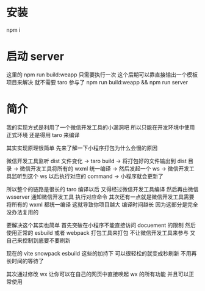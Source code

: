# 安装

npm i

# 启动 server

这里的 npm run build:weapp 只需要执行一次 这个后期可以靠直接输出一个模板项目来解决 就不需要 taro 参与了
npm run build:weapp && npm run server

# 简介

我的实现方式是利用了一个微信开发工具的小漏洞吧 所以只能在开发环境中使用 正式环境 还是得用 taro 来编译

其实实现原理很简单 先来了解一下小程序打包为什么会慢的原因

微信开发工具监听 dist 文件变化 -> taro build -> 将打包好的文件输出到 dist 目录 -> 微信开发工具将所有的 wxml 统一编译 -> 然后发起一个 ws -> 微信开发工具监听到这个 ws 以后执行对应的 command -> 小程序就会更新了

所以整个的链路是很长的 taro 编译以后 又得经过微信开发工具编译 然后再由微信 wsserver 通知微信开发工具 执行对应命令 其次还有一点就是微信开发工具需要将所有的 wxml 都统一编译 这就导致你项目越大 编译时间越长 因为这部分是完全没办法复用的

要解决这个其实也简单 首先突破在小程序不能直接访问 docuement 的限制 然后使用正常的 esbuild 或者 webpack 打包工具来打包 不让微信开发工具来参与 又自己来控制到底要不要刷新

现在的 vite snowpack esbuild 这些的加持下 可以很轻松的就变成秒刷新 不用再长时间的等待了

其次通过修改 wx 让你可以在自己的网页中直接唤起 wx 的所有功能 并且可以正常使用
